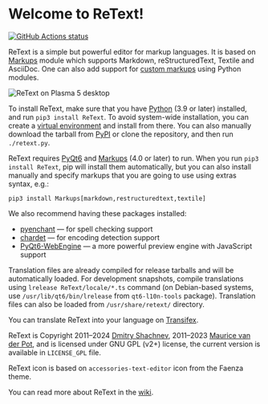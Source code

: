Welcome to ReText!
==================

[![GitHub Actions status][GitHub Actions SVG]][GitHub Actions]

ReText is a simple but powerful editor for markup languages. It is based on
[Markups] module which supports Markdown, reStructuredText, Textile and
AsciiDoc. One can also add support for [custom markups] using Python modules.

![ReText on Plasma 5 desktop][Screenshot]

To install ReText, make sure that you have [Python] (3.9 or later) installed,
and run `pip3 install ReText`. To avoid system-wide installation, you can
create a [virtual environment] and install from there. You can also manually
download the tarball from [PyPI] or clone the repository, and then run
`./retext.py`.

ReText requires [PyQt6] and [Markups] (4.0 or later) to run. When you run
`pip3 install ReText`, pip will install them automatically, but you can also
install manually and specify markups that you are going to use using extras
syntax, e.g.:

    pip3 install Markups[markdown,restructuredtext,textile]

We also recommend having these packages installed:

* [pyenchant](https://pypi.org/project/pyenchant/) — for spell checking support
* [chardet](https://pypi.org/project/chardet/) — for encoding detection support
* [PyQt6-WebEngine](https://pypi.org/project/PyQt6-WebEngine/) — a more
  powerful preview engine with JavaScript support

Translation files are already compiled for release tarballs and will be
automatically loaded. For development snapshots, compile translations using
`lrelease ReText/locale/*.ts` command (on Debian-based systems, use
`/usr/lib/qt6/bin/lrelease` from `qt6-l10n-tools` package). Translation files
can also be loaded from `/usr/share/retext/` directory.

You can translate ReText into your language on [Transifex].

ReText is Copyright 2011–2024 [Dmitry Shachnev](https://mitya57.me),
2011–2023 [Maurice van der Pot](mailto:griffon26@kfk4ever.com), and is
licensed under GNU GPL (v2+) license, the current version is available in
`LICENSE_GPL` file.

ReText icon is based on `accessories-text-editor` icon from the Faenza theme.

You can read more about ReText in the [wiki].

[Screenshot]: https://raw.githubusercontent.com/retext-project/retext/master/data/retext-kde6.png
[wiki]: https://github.com/retext-project/retext/wiki
[PyPI]: https://pypi.org/project/ReText/
[Transifex]: https://www.transifex.com/mitya57/ReText/
[GitHub Actions]: https://github.com/retext-project/retext/actions
[GitHub Actions SVG]: https://github.com/retext-project/retext/workflows/tests/badge.svg
[custom markups]: https://pymarkups.readthedocs.io/en/latest/custom_markups.html
[Python]: https://www.python.org/
[PyQt6]: https://pypi.org/project/PyQt6/
[Markups]: https://pypi.org/project/Markups/
[virtual environment]: https://packaging.python.org/en/latest/guides/installing-using-pip-and-virtual-environments/
